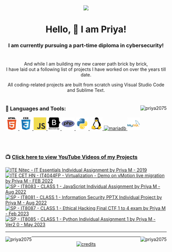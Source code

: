 <!-- Header -->
<div align="center">
  <img src="https://64.media.tumblr.com/722fb07f13764fb24e8b3739d20c2c9c/ff7b7fd2c7453fa1-ff/s1280x1920/03f3388017974120a109da5a6c1df75b57c6dcf5.gif">
</div>

<!-- Sub Header -->
<div align="center">
  <h1>Hello, 👋 I am Priya!</h1>
  <h3>I am currently pursuing a part-time diploma in cybersecurity!</h3>
</div>

#
<!-- body -->
<p align="center">
And while I am building my new career path brick by brick, <br />
I have laid out a following list of projects I have worked on over the years till date. <br />
</p>
<p align="middle">
All coding-related projects are built from scratch using Visual Studio Code and Sublime Text.
</p>

#

<!-- stats -->
<p><img align="right"  src="https://github-readme-stats.vercel.app/api/top-langs?username=priya2075&show_icons=true&locale=en&layout=compact&theme=tokyonight" alt="priya2075" /></p>

<!-- Languages and Tools -->
### 🔧 Languages and Tools:

<div align="left">
<p align="left"> 
  <a href="https://www.w3.org/html/" target="_blank" rel="noreferrer"> 
    <img src="https://raw.githubusercontent.com/devicons/devicon/master/icons/html5/html5-original-wordmark.svg" alt="html5" width="40" height="40"/> 
  </a> 
  <a href="https://www.w3schools.com/css/" target="_blank" rel="noreferrer"> 
    <img src="https://raw.githubusercontent.com/devicons/devicon/master/icons/css3/css3-original-wordmark.svg" alt="css3" width="40" height="40"/> 
  </a> 
  <a href="https://developer.mozilla.org/en-US/docs/Web/JavaScript" target="_blank" rel="noreferrer"> 
    <img src="https://raw.githubusercontent.com/devicons/devicon/master/icons/javascript/javascript-original.svg" alt="javascript" width="40" height="40"/>
  </a> 
  <a href="https://getbootstrap.com" target="_blank" rel="noreferrer"> 
    <img src="https://raw.githubusercontent.com/devicons/devicon/master/icons/bootstrap/bootstrap-plain-wordmark.svg" alt="bootstrap" width="40" height="40"/> 
  </a> 
  <a href="https://www.php.net" target="_blank" rel="noreferrer"> 
    <img src="https://raw.githubusercontent.com/devicons/devicon/master/icons/php/php-original.svg" alt="php" width="40" height="40"/> 
  </a> 
  <a href="https://www.python.org" target="_blank" rel="noreferrer"> 
    <img src="https://raw.githubusercontent.com/devicons/devicon/master/icons/python/python-original.svg" alt="python" width="40" height="40"/> 
  </a> 
  <a href="https://www.linux.org/" target="_blank" rel="noreferrer"> 
    <img src="https://raw.githubusercontent.com/devicons/devicon/master/icons/linux/linux-original.svg" alt="linux" width="40" height="40"/> 
  </a> 
  <a href="https://mariadb.org/" target="_blank" rel="noreferrer"> 
    <img src="https://www.vectorlogo.zone/logos/mariadb/mariadb-icon.svg" alt="mariadb" width="40" height="40"/> 
  </a>
  <a href="https://www.mysql.com/" target="_blank" rel="noreferrer"> 
    <img src="https://raw.githubusercontent.com/devicons/devicon/master/icons/mysql/mysql-original-wordmark.svg" alt="mysql" width="40" height="40"/> 
  </a> 
</p>
</div>
<br />

#


### 📺 <a href="https://iampriya.com">Click here to view YouTube Videos of my Projects</a>

[![ITE Nitec - IT Essentials Individual Assignment by Priya M - 2019](https://ytcards.demolab.com/?id=ogRh422WlFk&title=ITE+Nitec+-+IT+Essentials+Individual+Assignment+by+Priya+M+-+2019&lang=en&&background_color=%230d1117&title_color=%23ffffff&stats_color=%23dedede&max_title_lines=1&width=250&border_radius=5  "ITE Nitec - IT Essentials Individual Assignment by Priya M - 2019")](https://www.youtube.com/watch?v=ogRh422WlFk)
[![ITE CET HN - IT4044FP - Virtualization - Demo on vMotion live migration by Priya M - FEB 2022](https://ytcards.demolab.com/?id=BaRsem3CE8Q&title=ITE+CET+HN+-+IT4044FP+-+Virtualization+-+Demo+on+vMotion+live+migration+by+Priya+M+-+FEB+2022&lang=en&&background_color=%230d1117&title_color=%23ffffff&stats_color=%23dedede&max_title_lines=1&width=250&border_radius=5  "ITE CET HN - IT4044FP - Virtualization - Demo on vMotion live migration by Priya M - FEB 2022")](https://www.youtube.com/watch?v=BaRsem3CE8Q)
[![SP - IT8083 - CLASS 1 - JavaScript Individual Assignment by Priya M - Aug 2022](https://ytcards.demolab.com/?id=eBHqSNuGV44&title=SP+-+IT8083+-+CLASS+1+-+JavaScript+Individual+Assignment+by+Priya+M+-+Aug+2022&lang=en&&background_color=%230d1117&title_color=%23ffffff&stats_color=%23dedede&max_title_lines=1&width=250&border_radius=5  "SP - IT8083 - CLASS 1 - JavaScript Individual Assignment by Priya M - Aug 2022")](https://www.youtube.com/watch?v=eBHqSNuGV44)
[![SP - IT8081 - CLASS 1 - Information Security PPTX Individual Project by Priya M - Aug 2022](https://ytcards.demolab.com/?id=R6uy9Z85jRo&title=SP+-+IT8081+-+CLASS+1+-+Information+Security+PPTX+Individual+Project+by+Priya+M+-+Aug+2022&lang=en&&background_color=%230d1117&title_color=%23ffffff&stats_color=%23dedede&max_title_lines=1&width=250&border_radius=5  "SP - IT8081 - CLASS 1 - Information Security PPTX Individual Project by Priya M - Aug 2022")](https://www.youtube.com/watch?v=R6uy9Z85jRo)
[![SP - IT8087 - CLASS 1 - Ethical Hacking Final CTF 1 to 4 exam by Priya M - Feb 2023](https://ytcards.demolab.com/?id=0mozZx0MLfE&title=SP+-+IT8087+-+CLASS+1+-+Ethical+Hacking+Final+CTF+1+to+4+exam+by+Priya+M+-+Feb+2023&lang=en&&background_color=%230d1117&title_color=%23ffffff&stats_color=%23dedede&max_title_lines=1&width=250&border_radius=5  "SP - IT8087 - CLASS 1 - Ethical Hacking Final CTF 1 to 4 exam by Priya M - Feb 2023")](https://www.youtube.com/watch?v=0mozZx0MLfE)
[![SP - IT8085 - CLASS 1 - Python Individual Assignment 1 by Priya M - Ver2 0 - May 2023](https://ytcards.demolab.com/?id=RoGEvgmnsQg&title=SP+-+IT8085+-+CLASS+1+-+Python+Individual+Assignment+1+by+Priya+M+-+Ver2+0+-+May+2023&lang=en&&background_color=%230d1117&title_color=%23ffffff&stats_color=%23dedede&max_title_lines=1&width=250&border_radius=5  "SP - IT8085 - CLASS 1 - Python Individual Assignment 1 by Priya M - Ver2 0 - May 2023")](https://www.youtube.com/watch?v=RoGEvgmnsQg)

---

<p>
  <img align="left" src="https://github-readme-stats.vercel.app/api?username=priya2075&show_icons=true&locale=en&theme=tokyonight" alt="priya2075" />
</p>

<p>
  <img align="right" src="https://github-readme-streak-stats.herokuapp.com/?user=priya2075&theme=radical" alt="priya2075" />
</p>



---

<div align="center">
  <a title="priya2075" href="https://github.com/priya2075" target="_top">
    <img src="https://capsule-render.vercel.app/api?type=waving&animation=fadeIn&color=gradient&height=250&section=footer&text=credits%20:%20Forrest%20Knight,%20ytcards,%20rahuldkjain&fontSize=10" alt="credits"/>
  </a>
</div>
